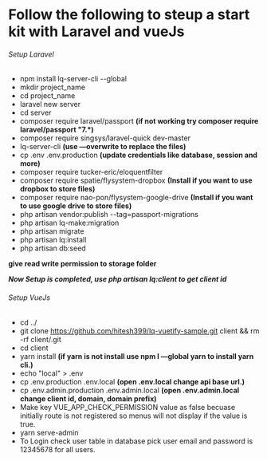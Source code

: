 # Follow the following to steup a start kit with Laravel and vueJs

###### Setup Laravel
- npm install lq-server-cli --global
- mkdir project_name
- cd project_name 
- laravel new server
- cd server
- composer require laravel/passport __(if not working try composer require laravel/passport "7.*)__
- composer require singsys/laravel-quick dev-master
- lq-server-cli __(use —overwrite to replace the files)__
- cp .env .env.production __(update credentials like database, session and more)__
- composer require tucker-eric/eloquentfilter
- composer require spatie/flysystem-dropbox __(Install if you want to use dropbox to store files)__
- composer require nao-pon/flysystem-google-drive __(Install if you want to use google drive to store files)__
- php artisan vendor:publish --tag=passport-migrations
- php artisan lq-make:migration
- php artisan migrate
- php artisan lq:install
- php artisan db:seed

**give read write permission to storage folder**

**_Now Setup is completed, use php artisan lq:client to get client id_**

###### Setup VueJs
- cd ../
- git clone https://github.com/hitesh399/lq-vuetify-sample.git client && rm -rf client/.git
- cd client 
- yarn install __(if yarn is not install use npm I —global yarn to install yarn cli.)__
- echo "local" > .env
- cp .env.production .env.local __(open .env.local change api base url.)__
- cp .env.admin.production .env.admin.local __(open .env.admin.local change client id, domain, domain prefix)__
- Make key VUE_APP_CHECK_PERMISSION value as false becuase initially route is not registered so menus will not display if the  value is true. 
- yarn serve-admin 
- To Login check user table in database pick user email and password is 12345678 for all users.
